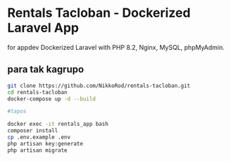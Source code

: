 # Rentals Tacloban - Dockerized Laravel App

for appdev Dockerized Laravel with PHP 8.2, Nginx, MySQL, phpMyAdmin.

## para tak kagrupo

```bash
git clone https://github.com/NikkoRod/rentals-tacloban.git
cd rentals-tacloban
docker-compose up -d --build

#tapos

docker exec -it rentals_app bash
composer install
cp .env.example .env
php artisan key:generate
php artisan migrate
